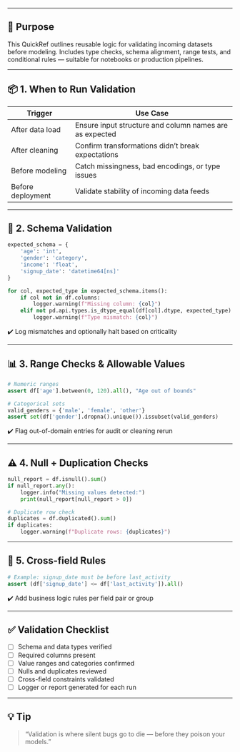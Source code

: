 ___
## 🎯 Purpose

This QuickRef outlines reusable logic for validating incoming datasets before modeling. Includes type checks, schema alignment, range tests, and conditional rules — suitable for notebooks or production pipelines.

---

## 📦 1. When to Run Validation

| Trigger           | Use Case                                                |
| ----------------- | ------------------------------------------------------- |
| After data load   | Ensure input structure and column names are as expected |
| After cleaning    | Confirm transformations didn’t break expectations       |
| Before modeling   | Catch missingness, bad encodings, or type issues        |
| Before deployment | Validate stability of incoming data feeds               |

---

## 🧪 2. Schema Validation

```python
expected_schema = {
    'age': 'int',
    'gender': 'category',
    'income': 'float',
    'signup_date': 'datetime64[ns]'
}

for col, expected_type in expected_schema.items():
    if col not in df.columns:
        logger.warning(f"Missing column: {col}")
    elif not pd.api.types.is_dtype_equal(df[col].dtype, expected_type):
        logger.warning(f"Type mismatch: {col}")
```

✔️ Log mismatches and optionally halt based on criticality

---

## 📊 3. Range Checks & Allowable Values

```python
# Numeric ranges
assert df['age'].between(0, 120).all(), "Age out of bounds"

# Categorical sets
valid_genders = {'male', 'female', 'other'}
assert set(df['gender'].dropna().unique()).issubset(valid_genders)
```

✔️ Flag out-of-domain entries for audit or cleaning rerun

---

## ⚠️ 4. Null + Duplication Checks

```python
null_report = df.isnull().sum()
if null_report.any():
    logger.info("Missing values detected:")
    print(null_report[null_report > 0])

# Duplicate row check
duplicates = df.duplicated().sum()
if duplicates:
    logger.warning(f"Duplicate rows: {duplicates}")
```

---

## 🔁 5. Cross-field Rules

```python
# Example: signup_date must be before last_activity
assert (df['signup_date'] <= df['last_activity']).all()
```

✔️ Add business logic rules per field pair or group

---

## ✅ Validation Checklist

* [ ] Schema and data types verified
* [ ] Required columns present
* [ ] Value ranges and categories confirmed
* [ ] Nulls and duplicates reviewed
* [ ] Cross-field constraints validated
* [ ] Logger or report generated for each run

---

## 💡 Tip

> “Validation is where silent bugs go to die — before they poison your models.”

